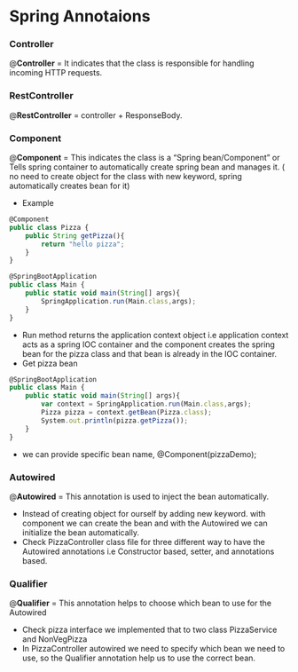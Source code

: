 # Spring Annotaions

### Controller
@**Controller** = It indicates that the class is responsible for handling incoming HTTP 
requests.

### RestController
@**RestController** = controller + ResponseBody.

### Component
@**Component**  = This indicates the class is a “Spring bean/Component” or Tells spring container to automatically create spring bean and manages it. ( no need to create object for the class with new keyword, spring automatically creates bean for it)

- Example

```jsx
@Component
public class Pizza {
	public String getPizza(){
		return "hello pizza";
	}
}

@SpringBootApplication
public class Main {
	public static void main(String[] args){
		SpringApplication.run(Main.class,args);
	}
}
```

- Run method returns the application context object i.e application context acts as a spring IOC container and the component creates the spring bean for the pizza class and that bean is already in the IOC container.
- Get pizza bean

```jsx
@SpringBootApplication
public class Main {
	public static void main(String[] args){
		var context = SpringApplication.run(Main.class,args);
		Pizza pizza = context.getBean(Pizza.class);
		System.out.println(pizza.getPizza());
	}
}
```

- we can provide specific bean name, @Component(pizzaDemo);

### Autowired
@**Autowired** = This annotation is used to inject the bean automatically.

- Instead of creating object for ourself by adding new keyword. with component we can create the bean and with the Autowired we can initialize the bean automatically.
- Check PizzaController class file for three different way to have the Autowired annotations i.e Constructor based, setter, and annotations based.

### Qualifier
@**Qualifier** = This annotation helps to choose which bean to use for the Autowired

- Check pizza interface we implemented that to two class PizzaService and NonVegPizza
- In PizzaController autowired we need to specify which bean we need to use, so the Qualifier annotation help us to use the correct bean.

